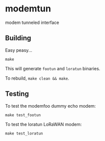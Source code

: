 # modemtun
modem tunneled interface

## Building
Easy peasy...

```
make
```

This will generate ```footun``` and ```loratun``` binaries.

To rebuild, ```make clean && make```.



## Testing

To test the modemfoo dummy echo modem:


```
make test_footun
```

To test the loratun LoRaWAN modem:

```
make test_loratun
```
